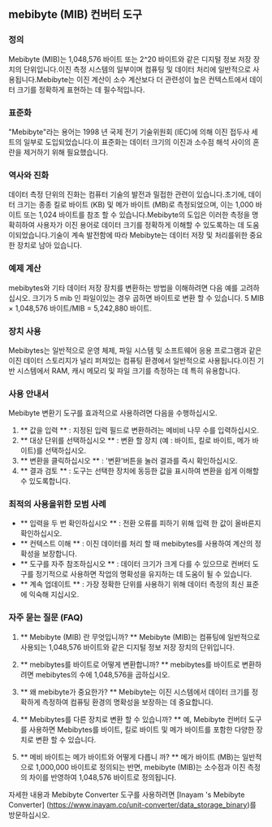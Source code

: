 ## mebibyte (MIB) 컨버터 도구

### 정의
Mebibyte (MIB)는 1,048,576 바이트 또는 2^20 바이트와 같은 디지털 정보 저장 장치의 단위입니다.이진 측정 시스템의 일부이며 컴퓨팅 및 데이터 처리에 일반적으로 사용됩니다.Mebibyte는 이진 계산이 소수 계산보다 더 관련성이 높은 컨텍스트에서 데이터 크기를 정확하게 표현하는 데 필수적입니다.

### 표준화
"Mebibyte"라는 용어는 1998 년 국제 전기 기술위원회 (IEC)에 의해 이진 접두사 세트의 일부로 도입되었습니다.이 표준화는 데이터 크기의 이진과 소수점 해석 사이의 혼란을 제거하기 위해 필요했습니다.

### 역사와 진화
데이터 측정 단위의 진화는 컴퓨터 기술의 발전과 밀접한 관련이 있습니다.초기에, 데이터 크기는 종종 킬로 바이트 (KB) 및 메가 바이트 (MB)로 측정되었으며, 이는 1,000 바이트 또는 1,024 바이트를 참조 할 수 있습니다.Mebibyte의 도입은 이러한 측정을 명확히하여 사용자가 이진 용어로 데이터 크기를 정확하게 이해할 수 있도록하는 데 도움이되었습니다.기술이 계속 발전함에 따라 Mebibyte는 데이터 저장 및 처리를위한 중요한 장치로 남아 있습니다.

### 예제 계산
mebibytes와 기타 데이터 저장 장치를 변환하는 방법을 이해하려면 다음 예를 고려하십시오.
크기가 5 mib 인 파일이있는 경우 곱하면 바이트로 변환 할 수 있습니다.
5 MIB × 1,048,576 바이트/MIB = 5,242,880 바이트.

### 장치 사용
Mebibytes는 일반적으로 운영 체제, 파일 시스템 및 소프트웨어 응용 프로그램과 같은 이진 데이터 스토리지가 널리 퍼져있는 컴퓨팅 환경에서 일반적으로 사용됩니다.이진 기반 시스템에서 RAM, 캐시 메모리 및 파일 크기를 측정하는 데 특히 유용합니다.

### 사용 안내서
Mebibyte 변환기 도구를 효과적으로 사용하려면 다음을 수행하십시오.
1. ** 값을 입력 ** : 지정된 입력 필드로 변환하려는 메비비 나무 수를 입력하십시오.
2. ** 대상 단위를 선택하십시오 ** : 변환 할 장치 (예 : 바이트, 킬로 바이트, 메가 바이트)를 선택하십시오.
3. ** 변환을 클릭하십시오 ** : '변환'버튼을 눌러 결과를 즉시 확인하십시오.
4. ** 결과 검토 ** : 도구는 선택한 장치에 동등한 값을 표시하여 변환을 쉽게 이해할 수 있도록합니다.

### 최적의 사용을위한 모범 사례
- ** 입력을 두 번 확인하십시오 ** : 전환 오류를 피하기 위해 입력 한 값이 올바른지 확인하십시오.
- ** 컨텍스트 이해 ** : 이진 데이터를 처리 할 때 mebibytes를 사용하여 계산의 정확성을 보장합니다.
- ** 도구를 자주 참조하십시오 ** : 데이터 크기가 크게 다를 수 있으므로 컨버터 도구를 정기적으로 사용하면 작업의 명확성을 유지하는 데 도움이 될 수 있습니다.
- ** 계속 업데이트 ** : 가장 정확한 단위를 사용하기 위해 데이터 측정의 최신 표준에 익숙해 지십시오.

### 자주 묻는 질문 (FAQ)

1. ** Mebibyte (MIB) 란 무엇입니까? **
Mebibyte (MIB)는 컴퓨팅에 일반적으로 사용되는 1,048,576 바이트와 같은 디지털 정보 저장 장치의 단위입니다.

2. ** mebibytes를 바이트로 어떻게 변환합니까? **
mebibytes를 바이트로 변환하려면 mebibytes의 수에 1,048,576을 곱하십시오.

3. ** 왜 mebibyte가 중요한가? **
Mebibyte는 이진 시스템에서 데이터 크기를 정확하게 측정하여 컴퓨팅 환경의 명확성을 보장하는 데 중요합니다.

4. ** Mebibytes를 다른 장치로 변환 할 수 있습니까? **
예, Mebibyte 컨버터 도구를 사용하면 Mebibytes를 바이트, 킬로 바이트 및 메가 바이트를 포함한 다양한 장치로 변환 할 수 있습니다.

5. ** 메비 바이트는 메가 바이트와 어떻게 다릅니 까? **
메가 바이트 (MB)는 일반적으로 1,000,000 바이트로 정의되는 반면, mebibyte (MIB)는 소수점과 이진 측정의 차이를 반영하여 1,048,576 바이트로 정의됩니다.

자세한 내용과 Mebibyte Converter 도구를 사용하려면 [Inayam 's Mebibyte Converter] (https://www.inayam.co/unit-converter/data_storage_binary)를 방문하십시오.